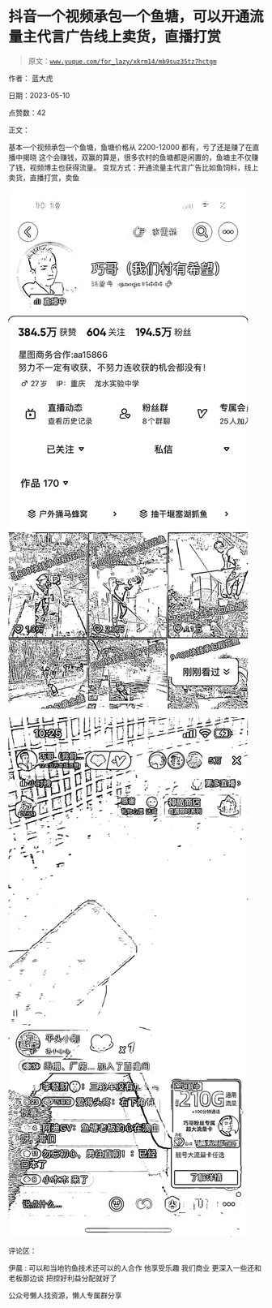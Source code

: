 # 抖音一个视频承包一个鱼塘，可以开通流量主代言广告线上卖货，直播打赏

> 原文：[`www.yuque.com/for_lazy/xkrm14/mb9suz35tz7hctgm`](https://www.yuque.com/for_lazy/xkrm14/mb9suz35tz7hctgm)



作者： 蓝大虎



日期：2023-05-10



点赞数：42



正文：



基本一个视频承包一个鱼塘，鱼塘价格从 2200-12000 都有，亏了还是赚了在直播中揭晓 这个会赚钱，双赢的算是，很多农村的鱼塘都是闲置的，鱼塘主不仅赚了钱，视频博主也获得流量。 变现方式：开通流量主代言广告比如鱼饲料，线上卖货，直播打赏，卖鱼



![](img/2151e59c491ec2b0d3e4841459e5fe8c.png)



![](img/6bf25f679bb8c03166d4864d967aa67c.png)



评论区：



伊晨 : 可以和当地钓鱼技术还可以的人合作 他享受乐趣 我们商业 更深入一些还和老板那边谈 把控好利益分配就好了



公众号懒人找资源，懒人专属群分享

